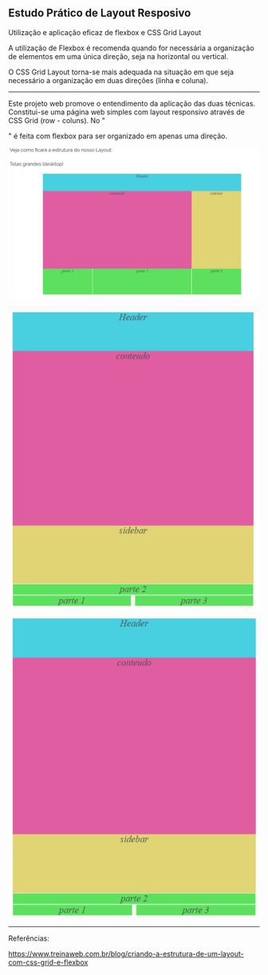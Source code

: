 ## Estudo Prático de Layout Resposivo

Utilização e aplicação eficaz de flexbox e CSS Grid Layout

A utilização de Flexbox é recomenda quando for necessária a organização de elementos em uma única direção, seja na horizontal ou vertical.

O CSS Grid Layout torna-se mais adequada na situação em que seja necessário a organização em duas direções (linha e coluna).

---

Este projeto web promove o entendimento da aplicação das duas técnicas.
Constitui-se uma página web simples com layout responsivo através de CSS Grid (row - coluns).
No "<footer>" é feita com flexbox para ser organizado em apenas uma direção.

![Ilustração](image.png)

![Telas Intermediárias (Tablets)](image-1.png)

![Telas Pequenas (Smartphones)](image-2.png)

---

Referências:

https://www.treinaweb.com.br/blog/criando-a-estrutura-de-um-layout-com-css-grid-e-flexbox
